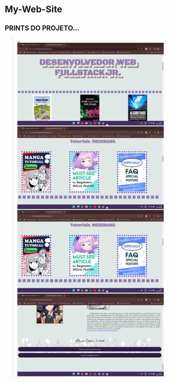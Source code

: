 # My-Web-Site

## PRINTS DO PROJETO...
>[..](https://github.com/MarciaMoreno/My-Web-Site/blob/main/Imagem/captura01.png?raw=true)
>![..](https://github.com/MarciaMoreno/My-Web-Site/blob/main/Imagem/captura02.png?raw=true)
>![..](https://github.com/MarciaMoreno/My-Web-Site/blob/main/Imagem/captura03.png?raw=true)
>![..](https://github.com/MarciaMoreno/My-Web-Site/blob/main/Imagem/captura04.png?raw=true)
>![..](https://github.com/MarciaMoreno/My-Web-Site/blob/main/Imagem/captura05.png?raw=true)
